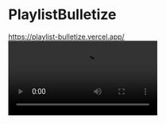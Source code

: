 # PlaylistBulletize
https://playlist-bulletize.vercel.app/
</br>
![](https://user-images.githubusercontent.com/40539669/217408611-e761b4ce-a745-4257-a60b-76b3487a0ea5.mp4)
